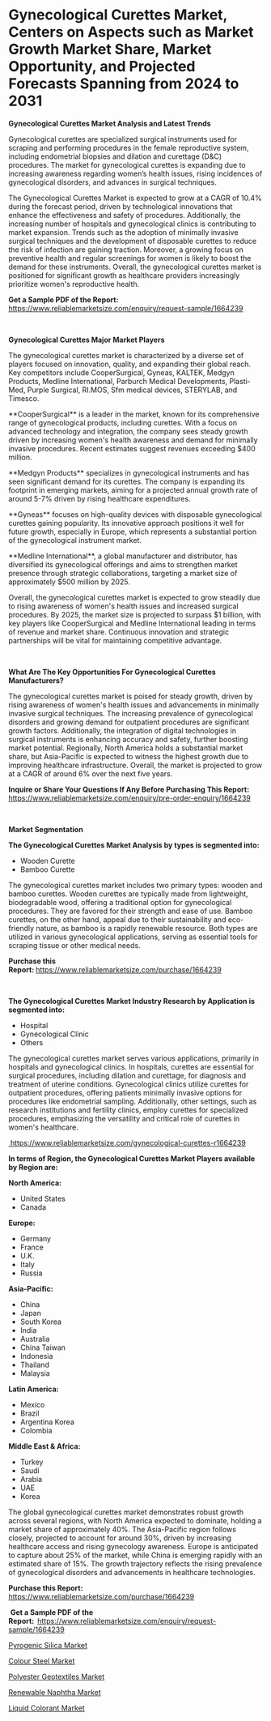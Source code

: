 <p><h1>Gynecological Curettes Market, Centers on Aspects such as Market Growth Market Share, Market Opportunity, and Projected Forecasts Spanning from 2024 to 2031</h1></p><p><strong>Gynecological Curettes Market Analysis and Latest Trends</strong></p>
<p><p>Gynecological curettes are specialized surgical instruments used for scraping and performing procedures in the female reproductive system, including endometrial biopsies and dilation and curettage (D&C) procedures. The market for gynecological curettes is expanding due to increasing awareness regarding women’s health issues, rising incidences of gynecological disorders, and advances in surgical techniques.</p><p>The Gynecological Curettes Market is expected to grow at a CAGR of 10.4% during the forecast period, driven by technological innovations that enhance the effectiveness and safety of procedures. Additionally, the increasing number of hospitals and gynecological clinics is contributing to market expansion. Trends such as the adoption of minimally invasive surgical techniques and the development of disposable curettes to reduce the risk of infection are gaining traction. Moreover, a growing focus on preventive health and regular screenings for women is likely to boost the demand for these instruments. Overall, the gynecological curettes market is positioned for significant growth as healthcare providers increasingly prioritize women's reproductive health.</p></p>
<p><strong>Get a Sample PDF of the Report:&nbsp;</strong> <a href="https://www.reliablemarketsize.com/enquiry/request-sample/1664239?utm_campaign=1836&utm_medium=2&utm_source=Github&utm_content=ia&utm_term=09122024&utm_id=gynecological-curettes">https://www.reliablemarketsize.com/enquiry/request-sample/1664239</a></p>
<p>&nbsp;</p>
<p><strong>Gynecological Curettes Major Market Players</strong></p>
<p><p>The gynecological curettes market is characterized by a diverse set of players focused on innovation, quality, and expanding their global reach. Key competitors include CooperSurgical, Gyneas, KALTEK, Medgyn Products, Medline International, Parburch Medical Developments, Plasti-Med, Purple Surgical, RI.MOS, Sfm medical devices, STERYLAB, and Timesco.</p><p>**CooperSurgical** is a leader in the market, known for its comprehensive range of gynecological products, including curettes. With a focus on advanced technology and integration, the company sees steady growth driven by increasing women's health awareness and demand for minimally invasive procedures. Recent estimates suggest revenues exceeding $400 million.</p><p>**Medgyn Products** specializes in gynecological instruments and has seen significant demand for its curettes. The company is expanding its footprint in emerging markets, aiming for a projected annual growth rate of around 5-7% driven by rising healthcare expenditures.</p><p>**Gyneas** focuses on high-quality devices with disposable gynecological curettes gaining popularity. Its innovative approach positions it well for future growth, especially in Europe, which represents a substantial portion of the gynecological instrument market.</p><p>**Medline International**, a global manufacturer and distributor, has diversified its gynecological offerings and aims to strengthen market presence through strategic collaborations, targeting a market size of approximately $500 million by 2025.</p><p>Overall, the gynecological curettes market is expected to grow steadily due to rising awareness of women's health issues and increased surgical procedures. By 2025, the market size is projected to surpass $1 billion, with key players like CooperSurgical and Medline International leading in terms of revenue and market share. Continuous innovation and strategic partnerships will be vital for maintaining competitive advantage.</p></p>
<p>&nbsp;</p>
<p><strong>What Are The Key Opportunities For Gynecological Curettes Manufacturers?</strong></p>
<p><p>The gynecological curettes market is poised for steady growth, driven by rising awareness of women's health issues and advancements in minimally invasive surgical techniques. The increasing prevalence of gynecological disorders and growing demand for outpatient procedures are significant growth factors. Additionally, the integration of digital technologies in surgical instruments is enhancing accuracy and safety, further boosting market potential. Regionally, North America holds a substantial market share, but Asia-Pacific is expected to witness the highest growth due to improving healthcare infrastructure. Overall, the market is projected to grow at a CAGR of around 6% over the next five years.</p></p>
<p><strong>Inquire or Share Your Questions If Any Before Purchasing This Report:</strong> <a href="https://www.reliablemarketsize.com/enquiry/pre-order-enquiry/1664239?utm_campaign=1836&utm_medium=2&utm_source=Github&utm_content=ia&utm_term=09122024&utm_id=gynecological-curettes">https://www.reliablemarketsize.com/enquiry/pre-order-enquiry/1664239</a></p>
<p>&nbsp;</p>
<p><strong>Market Segmentation</strong></p>
<p><strong>The Gynecological Curettes Market Analysis by types is segmented into:</strong></p>
<p><ul><li>Wooden Curette</li><li>Bamboo Curette</li></ul></p>
<p><p>The gynecological curettes market includes two primary types: wooden and bamboo curettes. Wooden curettes are typically made from lightweight, biodegradable wood, offering a traditional option for gynecological procedures. They are favored for their strength and ease of use. Bamboo curettes, on the other hand, appeal due to their sustainability and eco-friendly nature, as bamboo is a rapidly renewable resource. Both types are utilized in various gynecological applications, serving as essential tools for scraping tissue or other medical needs.</p></p>
<p><strong>Purchase this Report:&nbsp;</strong><a href="https://www.reliablemarketsize.com/purchase/1664239?utm_campaign=1836&utm_medium=2&utm_source=Github&utm_content=ia&utm_term=09122024&utm_id=gynecological-curettes">https://www.reliablemarketsize.com/purchase/1664239</a></p>
<p>&nbsp;</p>
<p><strong>The Gynecological Curettes Market Industry Research by Application is segmented into:</strong></p>
<p><ul><li>Hospital</li><li>Gynecological Clinic</li><li>Others</li></ul></p>
<p><p>The gynecological curettes market serves various applications, primarily in hospitals and gynecological clinics. In hospitals, curettes are essential for surgical procedures, including dilation and curettage, for diagnosis and treatment of uterine conditions. Gynecological clinics utilize curettes for outpatient procedures, offering patients minimally invasive options for procedures like endometrial sampling. Additionally, other settings, such as research institutions and fertility clinics, employ curettes for specialized procedures, emphasizing the versatility and critical role of curettes in women's healthcare.</p></p>
<p><a href="https://www.reliablemarketsize.com/gynecological-curettes-r1664239?utm_campaign=1836&utm_medium=2&utm_source=Github&utm_content=ia&utm_term=09122024&utm_id=gynecological-curettes">&nbsp;https://www.reliablemarketsize.com/gynecological-curettes-r1664239</a></p>
<p><strong>In terms of Region, the Gynecological Curettes Market Players available by Region are:</strong></p>
<p>
    <p> <strong> North America: </strong>
        <ul>
            <li>United States</li>
            <li>Canada</li>
        </ul>
        </p> 
    <p> <strong> Europe: </strong>
        <ul>
            <li>Germany</li>
            <li>France</li>
            <li>U.K.</li>
            <li>Italy</li>
            <li>Russia</li>
        </ul>
        </p> 
    <p> <strong> Asia-Pacific: </strong>
        <ul>
            <li>China</li>
            <li>Japan</li>
            <li>South Korea</li>
            <li>India</li>
            <li>Australia</li>
            <li>China Taiwan</li>
            <li>Indonesia</li>
            <li>Thailand</li>
            <li>Malaysia</li>
        </ul>
        </p> 
    <p> <strong> Latin America: </strong>
        <ul>
            <li>Mexico</li>
            <li>Brazil</li>
            <li>Argentina Korea</li>
            <li>Colombia</li>
        </ul>
        </p> 
    <p> <strong> Middle East & Africa: </strong>
        <ul>
            <li>Turkey</li>
            <li>Saudi</li>
            <li>Arabia</li>
            <li>UAE</li>
            <li>Korea</li>
        </ul>
    </p>
    </p>
<p><p>The global gynecological curettes market demonstrates robust growth across several regions, with North America expected to dominate, holding a market share of approximately 40%. The Asia-Pacific region follows closely, projected to account for around 30%, driven by increasing healthcare access and rising gynecology awareness. Europe is anticipated to capture about 25% of the market, while China is emerging rapidly with an estimated share of 15%. The growth trajectory reflects the rising prevalence of gynecological disorders and advancements in healthcare technologies.</p></p>
<p><strong>Purchase this Report: </strong><a href="https://www.reliablemarketsize.com/purchase/1664239?utm_campaign=1836&utm_medium=2&utm_source=Github&utm_content=ia&utm_term=09122024&utm_id=gynecological-curettes">https://www.reliablemarketsize.com/purchase/1664239</a></p>
<p>&nbsp;<strong>Get a Sample PDF of the Report:&nbsp;&nbsp;</strong><a href="https://www.reliablemarketsize.com/enquiry/request-sample/1664239?utm_campaign=1836&utm_medium=2&utm_source=Github&utm_content=ia&utm_term=09122024&utm_id=gynecological-curettes">https://www.reliablemarketsize.com/enquiry/request-sample/1664239</a></p>
<p><strong></strong></p>
<p><p><a href="https://www.linkedin.com/pulse/global-pyrogenic-silica-47-cagr-forecast-2024-2031-p4jbf?utm_campaign=1836&utm_medium=2&utm_source=Github&utm_content=ia&utm_term=09122024&utm_id=gynecological-curettes">Pyrogenic Silica Market</a></p><p><a href="https://www.linkedin.com/pulse/future-outlook-colour-steel-market-20242031-cagr-127-entrepulse-xeczf?utm_campaign=1836&utm_medium=2&utm_source=Github&utm_content=ia&utm_term=09122024&utm_id=gynecological-curettes">Colour Steel Market</a></p><p><a href="https://www.linkedin.com/pulse/experts-forecast-significant-growth-polyester-geotextiles-market-fpyjf?utm_campaign=1836&utm_medium=2&utm_source=Github&utm_content=ia&utm_term=09122024&utm_id=gynecological-curettes">Polyester Geotextiles Market</a></p><p><a href="https://www.linkedin.com/pulse/renewable-naphtha-market-size-growth-trends-statistics-lq4ef?utm_campaign=1836&utm_medium=2&utm_source=Github&utm_content=ia&utm_term=09122024&utm_id=gynecological-curettes">Renewable Naphtha Market</a></p><p><a href="https://www.linkedin.com/pulse/comprehensive-liquid-colorant-market-report-projected-8lisf?utm_campaign=1836&utm_medium=2&utm_source=Github&utm_content=ia&utm_term=09122024&utm_id=gynecological-curettes">Liquid Colorant Market</a></p></p>